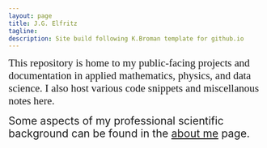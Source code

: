 ```yaml
---
layout: page
title: J.G. Elfritz
tagline: 
description: Site build following K.Broman template for github.io
---
```


<span style="font-family:Georgia; font-size:1.5em;"> This repository is home to my public-facing projects and documentation in applied mathematics, physics, and data science. I also host various code snippets and miscellanous notes here.</span>

<span style="font-size:1.5em;"> Some aspects of my professional scientific background can be found in the [about me](https://mag06.github.io/pages/about.html) page.</span>

